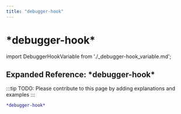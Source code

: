 ```yaml
---
title: "debugger-hook"
---
```


# \*debugger-hook\*

import DebuggerHookVariable from './_debugger-hook_variable.md';

<DebuggerHookVariable />

## Expanded Reference: \*debugger-hook\*

:::tip
TODO: Please contribute to this page by adding explanations and examples
:::

```lisp
*debugger-hook*
```
